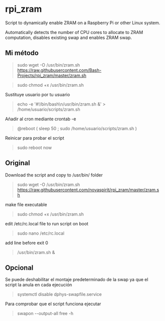 # rpi_zram
Script to dynamically enable ZRAM on a Raspberry Pi or other Linux system.

Automatically detects the number of CPU cores to allocate to ZRAM computation, disables existing swap and enables ZRAM swap.

## Mi método

> sudo wget -O /usr/bin/zram.sh https://raw.githubusercontent.com/Bash-Projects/rpi_zram/master/zram.sh

> sudo chmod +x /usr/bin/zram.sh

Sustituye usuario por tu usuario

> echo -e '#!/bin/bash\n/usr/bin/zram.sh &' > /home/usuario/scripts/zram.sh

Añadir al cron mediante crontab -e

> @reboot ( sleep 50 ; sudo /home/usuario/scripts/zram.sh )

Reinicar para probar el script

> sudo reboot now

## Original

Download the script and copy to /usr/bin/ folder
> sudo wget -O /usr/bin/zram.sh https://raw.githubusercontent.com/novaspirit/rpi_zram/master/zram.sh

make file executable
> sudo chmod +x /usr/bin/zram.sh

edit /etc/rc.local file to run script on boot
> sudo nano /etc/rc.local

add line before exit 0
> /usr/bin/zram.sh &

## Opcional
Se puede deshabilitar el montaje predeterminado de la swap ya que el script la anula en cada ejecución
>systemctl disable dphys-swapfile.service

Para comprobar que el script funciona ejecutar
> swapon --output-all
> free -h

